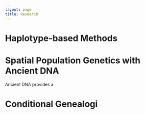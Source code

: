 ```yaml
---
layout: page
title: Research
---
```


# Haplotype-based Methods


# Spatial Population Genetics with Ancient DNA

Ancient DNA provides a 


# Conditional Genealogi 

